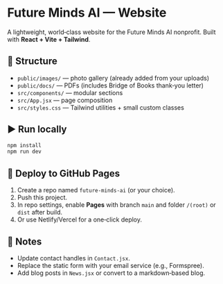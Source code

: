 # Future Minds AI — Website

A lightweight, world‑class website for the Future Minds AI nonprofit. Built with **React + Vite + Tailwind**.

## 🧭 Structure
- `public/images/` — photo gallery (already added from your uploads)
- `public/docs/` — PDFs (includes Bridge of Books thank‑you letter)
- `src/components/` — modular sections
- `src/App.jsx` — page composition
- `src/styles.css` — Tailwind utilities + small custom classes

## ▶️ Run locally
```bash
npm install
npm run dev
```

## 🚀 Deploy to GitHub Pages
1. Create a repo named `future-minds-ai` (or your choice).
2. Push this project.
3. In repo settings, enable **Pages** with branch `main` and folder `/(root)` or `dist` after build.
4. Or use Netlify/Vercel for a one‑click deploy.

## 📝 Notes
- Update contact handles in `Contact.jsx`.
- Replace the static form with your email service (e.g., Formspree).
- Add blog posts in `News.jsx` or convert to a markdown‑based blog.
